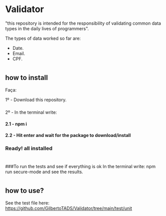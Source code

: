 # Validator
"this repository is intended for the responsibility of validating common data types in the daily lives of programmers".

The types of data worked so far are:
 - Date.
 - Email.
 - CPF.
# 
## how to install

Faça:

1º - Download this repository.
#####
2º - In the terminal write:
#### 2.1 - npm i
#### 2.2 - Hit enter and wait for the package to download/install

### Ready! all installed

#
###To run the tests and see if everything is ok
In the terminal write: npm run secure-mode and see the results.
#
## how to use?
See the test file here: https://github.com/GilbertoTADS/Validator/tree/main/test/unit
